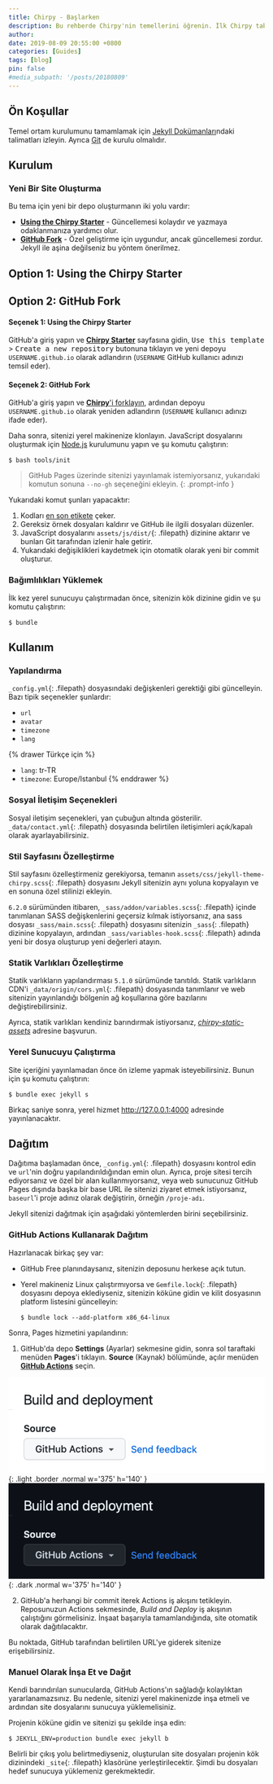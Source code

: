 ```yaml
---
title: Chirpy - Başlarken
description: Bu rehberde Chirpy'nin temellerini öğrenin. İlk Chirpy tabanlı web sitenizi nasıl kuracağınızı, yapılandıracağınızı, kullanacağınızı ve web sunucusuna nasıl dağıtacağınızı adım adım keşfedin.
author: 
date: 2019-08-09 20:55:00 +0800
categories: [Guides]
tags: [blog]
pin: false
#media_subpath: '/posts/20180809'
---
```


## Ön Koşullar

Temel ortam kurulumunu tamamlamak için [Jekyll Dokümanları](https://jekyllrb.com/docs/installation/)ndaki talimatları izleyin. Ayrıca [Git](https://git-scm.com/) de kurulu olmalıdır.

## Kurulum

### Yeni Bir Site Oluşturma

Bu tema için yeni bir depo oluşturmanın iki yolu vardır:

- [**Using the Chirpy Starter**](#option-1-using-the-chirpy-starter) - Güncellemesi kolaydır ve yazmaya odaklanmanıza yardımcı olur.
- [**GitHub Fork**](#option-2-github-fork) - Özel geliştirme için uygundur, ancak güncellemesi zordur. Jekyll ile aşina değilseniz bu yöntem önerilmez.

<h2 id="option-1-using-the-chirpy-starter">Option 1: Using the Chirpy Starter</h2>
<h2 id="option-2-github-fork">Option 2: GitHub Fork</h2>

#### Seçenek 1: Using the Chirpy Starter

GitHub'a giriş yapın ve [**Chirpy Starter**][starter] sayfasına gidin, <kbd>Use this template</kbd> > <kbd>Create a new repository</kbd> butonuna tıklayın ve yeni depoyu `USERNAME.github.io` olarak adlandırın (`USERNAME` GitHub kullanıcı adınızı temsil eder).

#### Seçenek 2: GitHub Fork

GitHub'a giriş yapın ve [**Chirpy**'i forklayın](https://github.com/cotes2020/jekyll-theme-chirpy/fork), ardından depoyu `USERNAME.github.io` olarak yeniden adlandırın (`USERNAME` kullanıcı adınızı ifade eder).

Daha sonra, sitenizi yerel makinenize klonlayın. JavaScript dosyalarını oluşturmak için [Node.js][nodejs] kurulumunu yapın ve şu komutu çalıştırın:

```console
$ bash tools/init
```

> GitHub Pages üzerinde sitenizi yayınlamak istemiyorsanız, yukarıdaki komutun sonuna `--no-gh` seçeneğini ekleyin.
{: .prompt-info }

Yukarıdaki komut şunları yapacaktır:

1. Kodları [en son etikete][latest-tag] çeker.
2. Gereksiz örnek dosyaları kaldırır ve GitHub ile ilgili dosyaları düzenler.
3. JavaScript dosyalarını `assets/js/dist/`{: .filepath} dizinine aktarır ve bunları Git tarafından izlenir hale getirir.
4. Yukarıdaki değişiklikleri kaydetmek için otomatik olarak yeni bir commit oluşturur.

### Bağımlılıkları Yüklemek

İlk kez yerel sunucuyu çalıştırmadan önce, sitenizin kök dizinine gidin ve şu komutu çalıştırın:

```console
$ bundle
```

## Kullanım

### Yapılandırma

`_config.yml`{: .filepath} dosyasındaki değişkenleri gerektiği gibi güncelleyin. Bazı tipik seçenekler şunlardır:

- `url`
- `avatar`
- `timezone`
- `lang`

{% drawer Türkçe için %}

- ``lang``: tr-TR
- ``timezone``: Europe/Istanbul
{% enddrawer %}

### Sosyal İletişim Seçenekleri

Sosyal iletişim seçenekleri, yan çubuğun altında gösterilir. `_data/contact.yml`{: .filepath} dosyasında belirtilen iletişimleri açık/kapalı olarak ayarlayabilirsiniz.

### Stil Sayfasını Özelleştirme

Stil sayfasını özelleştirmeniz gerekiyorsa, temanın `assets/css/jekyll-theme-chirpy.scss`{: .filepath} dosyasını Jekyll sitenizin aynı yoluna kopyalayın ve en sonuna özel stilinizi ekleyin.

`6.2.0` sürümünden itibaren, `_sass/addon/variables.scss`{: .filepath} içinde tanımlanan SASS değişkenlerini geçersiz kılmak istiyorsanız, ana sass dosyası `_sass/main.scss`{: .filepath} dosyasını sitenizin `_sass`{: .filepath} dizinine kopyalayın, ardından `_sass/variables-hook.scss`{: .filepath} adında yeni bir dosya oluşturup yeni değerleri atayın.

### Statik Varlıkları Özelleştirme

Statik varlıkların yapılandırması `5.1.0` sürümünde tanıtıldı. Statik varlıkların CDN'i `_data/origin/cors.yml`{: .filepath} dosyasında tanımlanır ve web sitenizin yayınlandığı bölgenin ağ koşullarına göre bazılarını değiştirebilirsiniz.

Ayrıca, statik varlıkları kendiniz barındırmak istiyorsanız, [_chirpy-static-assets_](https://github.com/cotes2020/chirpy-static-assets#readme) adresine başvurun.

### Yerel Sunucuyu Çalıştırma

Site içeriğini yayınlamadan önce ön izleme yapmak isteyebilirsiniz. Bunun için şu komutu çalıştırın:

```console
$ bundle exec jekyll s
```

Birkaç saniye sonra, yerel hizmet <http://127.0.0.1:4000> adresinde yayınlanacaktır.

## Dağıtım

Dağıtıma başlamadan önce, `_config.yml`{: .filepath} dosyasını kontrol edin ve `url`'nin doğru yapılandırıldığından emin olun. Ayrıca, proje sitesi tercih ediyorsanız ve özel bir alan kullanmıyorsanız, veya web sunucunuz GitHub Pages dışında başka bir base URL ile sitenizi ziyaret etmek istiyorsanız, `baseurl`'i proje adınız olarak değiştirin, örneğin `/proje-adı`.

Jekyll sitenizi dağıtmak için aşağıdaki yöntemlerden birini seçebilirsiniz.

### GitHub Actions Kullanarak Dağıtım

Hazırlanacak birkaç şey var:

- GitHub Free planındaysanız, sitenizin deposunu herkese açık tutun.
- Yerel makineniz Linux çalıştırmıyorsa ve `Gemfile.lock`{: .filepath} dosyasını depoya eklediyseniz, sitenizin köküne gidin ve kilit dosyasının platform listesini güncelleyin:

  ```console
  $ bundle lock --add-platform x86_64-linux
  ```

Sonra, Pages hizmetini yapılandırın:

1. GitHub'da depo **Settings** (Ayarlar) sekmesine gidin, sonra sol taraftaki menüden **Pages**'i tıklayın. **Source** (Kaynak) bölümünde, açılır menüden [**GitHub Actions**][pages-workflow-src] seçin.

![Build source](/assets/attachment/pages-source-light.png){: .light .border .normal w='375' h='140' }
![Build source](/assets/attachment/pages-source-dark.png){: .dark .normal w='375' h='140' }

2. GitHub'a herhangi bir commit iterek Actions iş akışını tetikleyin. Reposunuzun Actions sekmesinde, _Build and Deploy_ iş akışının çalıştığını görmelisiniz. İnşaat başarıyla tamamlandığında, site otomatik olarak dağıtılacaktır.

Bu noktada, GitHub tarafından belirtilen URL'ye giderek sitenize erişebilirsiniz.

### Manuel Olarak İnşa Et ve Dağıt

Kendi barındırılan sunucularda, GitHub Actions'ın sağladığı kolaylıktan yararlanamazsınız. Bu nedenle, sitenizi yerel makinenizde inşa etmeli ve ardından site dosyalarını sunucuya yüklemelisiniz.

Projenin köküne gidin ve sitenizi şu şekilde inşa edin:

```console
$ JEKYLL_ENV=production bundle exec jekyll b
```

Belirli bir çıkış yolu belirtmediyseniz, oluşturulan site dosyaları projenin kök dizinindeki `_site`{: .filepath} klasörüne yerleştirilecektir. Şimdi bu dosyaları hedef sunucuya yüklemeniz gerekmektedir.

[nodejs]: https://nodejs.org/
[starter]: https://github.com/cotes2020/chirpy-starter
[pages-workflow-src]: https://docs.github.com/en/pages/getting-started-with-github-pages/configuring-a-publishing-source-for-your-github-pages-site#publishing-with-a-custom-github-actions-workflow
[latest-tag]: https://github.com/cotes2020/jekyll-theme-chirpy/tags